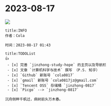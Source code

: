 # 2023-08-17
![](https://cola-picgo-1311841992.cos.ap-beijing.myqcloud.com/20230416090927.png)



```ad-tip
title:INFO
作者：Cola

时间：2023-08-17 01:43

```

```ad-todo
title:TODOList
👍
 - [x] 完善 `jinzhong-study-hope` 的主页以及导航栏
 - [x] 文章 `计算机科学与技术` 撰写 （P.S. 知乎）
 - [x] `Github` 新账号 `cola0817`
 - [x] `gmail` 新账号 `cola0817jz@gmail.com`
 - [x] `Tencent OSS` 存储桶 `jinzhong-0817`
 - [x] `Picgo` --> `jinzhong-0817`
```


```ad-note
沉舟侧畔千帆过，病树前头万木春。
```


